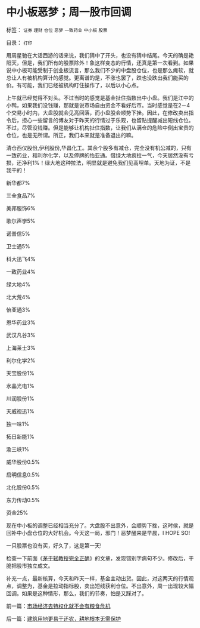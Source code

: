 # 中小板恶梦；周一股市回调

标签： `证券` `理财` `仓位` `恶梦` `一致药业` `中小板` `股票` 

目录： `打印`

用周星驰在大话西游的话来说，我们猜中了开头，也没有猜中结尾。今天的确是艳阳天，但是，我们所有的股票除外！象这样变态的行情，还真是第一次看到。如果
说中小板可能受制于创业板流言，那么我们不少的中盘股仓位，也是那么瘫软，就总让人有被机构算计的感觉。更离谱的是，不涨也罢了，跌也没跌出我们能买的
价。有可能，我们已经被机构盯住操作了，以后以小心点。



上午就已经觉得不对头。不过当时的感觉是基金扯住指数出中小盘。我们是江中的小鸭，如果我们没钱赚，那就是说市场自由资金不看好后市。当时感觉是在2－4
个交易小时内，大盘股就会见高回落，而小盘股会顺势下挫。因此，在修改卖出指令后，担心一些留言的博友对于昨天的行情过于乐观，也留贴提醒减出短线仓位。
不过，尽管没钱赚。但是能够让机构扯住指数，让我们从满仓的危险中倒出宝贵的仓位，也是无所谓。所正，我们本来就是准备退出的嘛。



清仓西仪股份,伊利股份,华昌化工。其余个股多有减仓，完全没有机公减的，只有一致药业，和利尔化学，以及停牌的怡亚通。借绿大地疯拉一气，今天居然没有亏损，还净利1%！绿大地这种拉法，明显就是避免我们见高埋单。天地为证，不是我干的！

新华都7%

三全食品7%

美邦服饰6%

歌尔声学5%

诺普信5%

卫士通5%

科大迅飞4%

一致药业4%

绿大地4%

北大荒4%

怡亚通3%

恩华药业3%

武汉凡谷3%

上海莱士3%

利尔化学2%

天宝股份1%

水晶光电1%

川润股份1%

天威视迅1%

独一味1%

拓日新能1%

渝三峡1%

威华股份0.5%

启明信息0.5%

北化股份0.5%

东力传动0.5%

资金25%



现在中小板的调整已经相当充分了。大盘股不出意外，会顺势下挫，这时侯，就是回补中小盘仓位的大好机会。今天这一局，邪门！恶梦醒来是早晨，I
HOPE SO!



一只股票也没有买，好久了，这是第一天!

检查一下前面《[茅于轼教授完全正确](../../../2009/1/16/市场经济去特权化就不会有粮食危机.md)》的文章，发现错别字病句不少。修改后，干脆把股市独立成文。



补充一点，最新核算，今天和昨天一样，基金主动出货。因此，对这两天的行情观点，调整为，基金是拉动指标股，卖出短线获利仓位。不出意外，周一出现较大幅回调。如果是这种情形，那么，我们的节奏，怕是又踩对了。

前一篇：[市场经济去特权化就不会有粮食危机](../../../2009/1/16/市场经济去特权化就不会有粮食危机.md)

后一篇：[建筑用地更易于还农，耕地根本无需保护](../../../2009/1/16/建筑用地更易于还农，耕地根本无需保护.md)